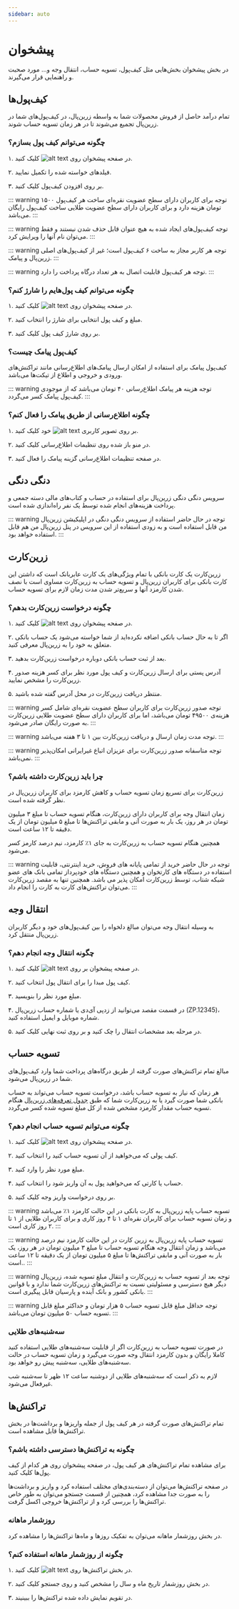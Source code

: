 ```yaml
---
sidebar: auto
---
```


# پیشخوان

در بخش پیشخوان بخش‌هایی مثل کیف‌پول، تسویه حساب، انتقال وجه و… مورد صحبت و راهنمایی قرار می‌گیرند.

## کیف‌پول‌ها

تمام درآمد حاصل از فروش محصولات شما به واسطه زرین‌پال، در کیف‌پول‌های شما در زرین‌پال تجمیع می‌شوند تا در هر زمان تسویه حساب شوند.

### چگونه می‌توانم کیف پول بسازم؟

۱. در صفحه پیشخوان روی ![alt text](/home/01.png) کلیک کنید.

۲. فیلدهای خواسته شده را تکمیل نمایید.

۳. بر روی افزودن کیف‌پول کلیک کنید.

::: warning توجه
برای کاربران دارای سطح عضویت نقره‌ای ساخت هر کیف‌پول ۱۵۰۰ تومان هزینه دارد و برای کاربران دارای سطح عضویت طلایی ساخت کیف‌پول رایگان می‌باشد.
:::

::: warning توجه
کیف‌پول‌های ایجاد شده به هیچ عنوان قابل حذف شدن نیستند و فقط می‌توان نام آنها را ویرایش کرد.
:::

::: warning توجه
هر کاربر مجاز به ساخت ۶ کیف‌پول است؛ غیر از کیف‌پول‌های اصلی زرین‌پال و پیامک.
:::

::: warning توجه
هر کیف‌پول قابلیت اتصال به هر تعداد درگاه پرداخت را دارد.
:::

### چگونه می‌توانم کیف پول‌هایم را شارژ کنم؟

۱. در صفحه پیشخوان روی ![alt text](/home/02.png) کلیک کنید.

۲. مبلغ و کیف پول انتخابی برای شارژ را انتخاب کنید.

۳. بر روی شارژ کیف پول کلیک کنید.

### کیف‌پول پیامک چیست؟

کیف‌پول پیامک برای استفاده از امکان ارسال پیامک‌های اطلاع‌رسانی مانند تراکنش‌های ورودی و خروجی و اطلاع از تیکت‌ها می‌باشد.

::: warning توجه
هزینه هر پیامک اطلاع‌رسانی ۴۰ تومان می‌باشد که از موجودی کیف‌پول پیامک کسر می‌گردد.
:::

### چگونه اطلاع‌رسانی از طریق پیامک را فعال کنم؟

۱. بر روی تصویر کاربری ![alt text](/home/03.png) خود کلیک کنید.

۲. در منو باز شده روی تنظیمات اطلاع‌رسانی کلیک کنید.

۳. در صفحه تنظیمات اطلاع‌رسانی گزینه پیامک را فعال کنید.

## دنگی دنگی

سرویس دنگی دنگی زرین‌پال برای استفاده در حساب و کتاب‌های مالی دسته جمعی و پرداخت هزینه‌های انجام شده توسط یک نفر راه‌اندازی شده است.

::: warning توجه
در حال حاضر استفاده از سرویس دنگی دنگی در اپلیکیشن زرین‌پال من قابل استفاده است و به زودی استفاده از این سرویس در پنل زرین‌پال من هم قابل استفاده خواهد بود.
:::

## زرین‌کارت

زرین‌کارت یک کارت بانکی با تمام ویژگی‌های یک کارت عابربانک است که داشتن این کارت بانکی برای کاربران زرین‌پال و تسویه حساب به زرین‌کارت مساوی است با نصف شدن کارمزد آنها و سریع‌تر شدن مدت زمان لازم برای تسویه حساب.

### چگونه درخواست زرین‌کارت بدهم؟

۱. در صفحه پیشخوان روی ![alt text](/home/04.png) کلیک کنید.

۲. اگر تا به حال حساب بانکی اضافه نکرده‌اید از شما خواسته می‌شود یک حساب بانکی متعلق به خود را به زرین‌پال معرفی کنید.

۳. بعد از ثبت حساب بانکی دوباره درخواست زرین‌کارت بدهید.

۴. آدرس پستی برای ارسال زرین‌کارت و کیف پول مورد نظر برای کسر هزینه صدور زرین‌کارت را مشخص نمایید.

۵. منتظر دریافت زرین‌کارت در محل آدرس گفته شده باشید.

::: warning توجه
صدور زرین‌کارت برای کاربران سطح عضویت نقره‌ای شامل کسر هزینه‌ی ۴۹۵۰۰ تومان می‌باشد، اما برای کاربران دارای سطح عضویت طلایی زرین‌کارت به صورت رایگان صادر می‌شود.
:::

::: warning توجه
مدت زمان ارسال و دریافت زرین‌کارت بین ۱ تا ۳ هفته می‌باشد.
:::

::: warning توجه
متاسفانه صدور زرین‌کارت برای عزیزان اتباع غیرایرانی امکان‌پذیر نمی‌باشد.
:::

### چرا باید زرین‌کارت داشته باشم؟

زرین‌کارت برای تسریع زمان تسویه حساب و کاهش کارمزد برای کاربران زرین‌پال در نظر گرفته شده است.

زمان انتقال وجه برای کاربران دارای زرین‌کارت، هنگام تسویه حساب تا مبلغ ۳ میلیون تومان در هر روز، یک بار به صورت آنی و مابقی تراکنش‌ها تا مبلغ ۵ میلیون تومان از یک دقیقه تا ۱۲ ساعت است.

همچنین هنگام تسویه حساب به زرین‌کارت به جای ۱٪ کارمزد، نیم درصد کارمز کسر می‌شود.

::: warning توجه
در حال حاضر خرید از تمامی پایانه های فروش، خرید اینترنتی، قابلیت استفاده در دستگاه های کارتخوان و همچنین دستگاه های خودپرداز تمامی بانک های عضو شبکه شتاب، توسط زرین‌کارت امکان پذیر می باشد. همچنین تنها به مقصد زرین‌کارت می‌توان تراکنش‌های کارت به کارت را انجام داد.
:::

## انتقال وجه

به وسیله انتقال وجه می‌توان مبالغ دلخواه را بین کیف‌پول‌های خود و دیگر کاربران زرین‌پال منتقل کرد.

### چگونه انتقال وجه انجام دهم؟

۱. در صفحه پیشخوان بر روی ![alt text](/home/05.png) کلیک کنید.

۲. کیف پول مبدا را برای انتقال پول انتخاب کنید.

۳. مبلغ مورد نظر را بنویسید.

۴. در قسمت مقصد می‌توانید از زد‌پی آی‌دی یا شماره حساب زرین‌پال (ZP.12345)، شماره موبایل و ایمیل استفاده کنید.

۵. در مرحله بعد مشخصات انتقال را چک کنید و بر روی ثبت نهایی کلیک کنید.

## تسویه حساب

مبالغ تمام تراکنش‌های صورت گرفته از طریق درگاه‌های پرداخت شما وارد کیف‌پول‌های شما در زرین‌پال می‌شود. 

هر زمان که نیاز به تسویه‌ حساب باشد، درخواست تسویه حساب می‌تواند به حساب بانکی شما صورت گیرد یا به زرین‌کارت شما که طبق 
[جدول تعرفه‌های زرین‌پال](https://www.zarinpal.com/prices.html) 
هنگام تسویه حساب مقدار کارمزد مشخص شده از کل مبلغ تسویه شده کسر می‌گردد.

### چگونه می‌توانم تسویه حساب انجام دهم؟

۱. در صفحه پیشخوان روی ![alt text](/home/06.png) کلیک کنید.

۲. کیف پولی که می‌خواهید از آن تسویه حساب کنید را انتخاب کنید.

۳. مبلغ مورد نظر را وارد کنید.

۴. حساب یا کارتی که می‌خواهید پول به آن واریز شود را انتخاب کنید.

۵. بر روی درخواست واریز وجه کلیک کنید.

::: warning تسویه حساب پایه زرین‌پال به کارت بانکی
در این حالت کارمزد ۱٪ می‌باشد و زمان تسویه حساب برای کاربران نقره‌ای ۱ تا ۴ روز کاری و برای کاربران طلایی از ۱ تا ۲ روز کاری است.
:::

::: warning تسویه حساب پایه زرین‌پال به زرین کارت
در این حالت کارمزد نیم درصد می‌باشد و زمان انتقال وجه هنگام تسویه حساب تا مبلغ ۳ میلیون تومان در هر روز، یک بار به صورت آنی و مابقی تراکنش‌ها تا مبلغ ۵ میلیون تومان از یک دقیقه تا ۱۲ ساعت است..
:::

::: warning توجه
بعد از تسویه حساب به زرین‌کارت و انتقال مبلغ تسویه شده، زرین‌پال دیگر هیچ دسترسی و مسئولیتی نسبت به تراکنش‌های زرین‌کارت شما ندارد و با قوانین بانکی کشور و بانک آینده و پارسیان قابل پیگیری است.
:::

::: warning توجه
حداقل مبلغ قابل تسویه حساب ۵ هزار تومان و حداکثر مبلغ قابل تسویه حساب ۵۰ میلیون تومان می‌باشد.
:::

### سه‌شنبه‌های طلایی

در صورت تسویه حساب به زرین‌کارت اگر از قابلیت سه‌شنبه‌های طلایی استفاده کنید کاملا رایگان و بدون کارمزد انتقال وجه صورت می‌گیرد و زمان تسویه حساب در حالت سه‌شنبه‌های طلایی، سه‌شنبه پیش رو خواهد بود.

لازم به ذکر است که سه‌شنبه‌های طلایی از دوشنبه ساعت ۱۲ ظهر تا سه‌شنبه شب غیرفعال می‌شود.

## تراکنش‌ها

تمام تراکنش‌های صورت گرفته در هر کیف پول از جمله واریزها و برداشت‌ها در بخش تراکنش‌ها قابل مشاهده است.

### چگونه به تراکنش‌ها دسترسی داشته باشم؟

برای مشاهده تمام تراکنش‌های هر کیف پول، در صفحه پیشخوان روی هر کدام از کیف پول‌ها کلیک کنید.

در صفحه تراکنش‌ها می‌توان از دسته‌بندی‌های مختلف استفاده کرد و واریز و برداشت‌ها را به صورت جدا مشاهده کرد، همچنین از قسمت جستجو می‌توان به طور خاص تراکنش‌ها را بررسی کرد و از تراکنش‌ها خروجی اکسل گرفت.

### روزشمار ماهانه

در بخش روزشمار ماهانه می‌توان به تفکیک روزها و ماه‌ها تراکنش‌ها را مشاهده کرد.

### چگونه از روزشمار ماهانه استفاده کنم؟

۱. در بخش تراکنش‌ها روی ![alt text](/home/07.png) کلیک کنید.

۲. در بخش روزشمار تاریخ ماه و سال را مشخص کنید و روی جستجو کلیک کنید.

۳. در تقویم نمایش داده شده تراکنش‌ها را ببینیند.

